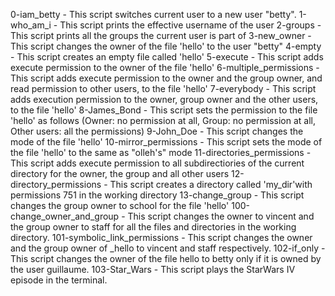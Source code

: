 0-iam_betty - This script switches current user to a new user "betty".
1-who_am_i - This script prints the effective username of the user
2-groups - This script prints all the groups the current user is part of
3-new_owner - This script changes the owner of the file 'hello' to the user "betty"
4-empty - This script creates an empty file called 'hello'
5-execute - This script adds execute permission to the owner of the file 'hello'
6-multiple_permissions - This script adds execute permission to the owner and the group owner, and read permission to other users, to the file 'hello'
7-everybody - This script adds execution permission to the owner, group owner and the other users, to the file 'hello'
8-James_Bond - This script sets the permission to the file 'hello' as follows (Owner: no permission at all, Group: no permission at all, Other users: all the permissions)
9-John_Doe - This script changes the mode of the file 'hello'
10-mirror_permissions - This script sets the mode of the file 'hello' to the same as "olleh's" mode
11-directories_permissions - This script adds execute permission to all subdirectiories of the current directory for the owner, the group and all other users
12-directory_permissions - This script creates a directory called 'my_dir'with permissions 751 in the working directory
13-change_group - This script changes the group owner to school for the file 'hello'
100-change_owner_and_group - This script changes the owner to vincent and the group owner to staff for all the files and directories in the working directory.
101-symbolic_link_permissions - This script changes the owner and the group owner of _hello to vincent and staff respectively.
102-if_only - This script changes the owner of the file hello to betty only if it is owned by the user guillaume.
103-Star_Wars - This script plays the StarWars IV episode in the terminal.
